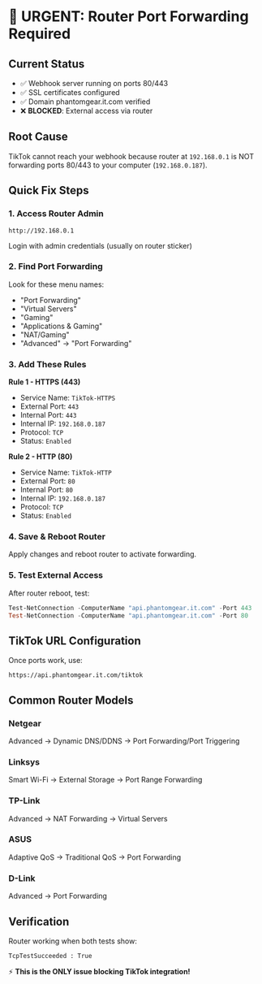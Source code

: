 # 🚨 URGENT: Router Port Forwarding Required

## Current Status
- ✅ Webhook server running on ports 80/443
- ✅ SSL certificates configured 
- ✅ Domain phantomgear.it.com verified
- ❌ **BLOCKED**: External access via router

## Root Cause
TikTok cannot reach your webhook because router at `192.168.0.1` is NOT forwarding ports 80/443 to your computer (`192.168.0.187`).

## Quick Fix Steps

### 1. Access Router Admin
```
http://192.168.0.1
```
Login with admin credentials (usually on router sticker)

### 2. Find Port Forwarding
Look for these menu names:
- "Port Forwarding" 
- "Virtual Servers"
- "Gaming" 
- "Applications & Gaming"
- "NAT/Gaming"
- "Advanced" → "Port Forwarding"

### 3. Add These Rules

**Rule 1 - HTTPS (443)**
- Service Name: `TikTok-HTTPS`
- External Port: `443`
- Internal Port: `443` 
- Internal IP: `192.168.0.187`
- Protocol: `TCP`
- Status: `Enabled`

**Rule 2 - HTTP (80)**
- Service Name: `TikTok-HTTP`
- External Port: `80`
- Internal Port: `80`
- Internal IP: `192.168.0.187` 
- Protocol: `TCP`
- Status: `Enabled`

### 4. Save & Reboot Router
Apply changes and reboot router to activate forwarding.

### 5. Test External Access
After router reboot, test:
```powershell
Test-NetConnection -ComputerName "api.phantomgear.it.com" -Port 443
Test-NetConnection -ComputerName "api.phantomgear.it.com" -Port 80
```

## TikTok URL Configuration
Once ports work, use:
```
https://api.phantomgear.it.com/tiktok
```

## Common Router Models

### Netgear
Advanced → Dynamic DNS/DDNS → Port Forwarding/Port Triggering

### Linksys  
Smart Wi-Fi → External Storage → Port Range Forwarding

### TP-Link
Advanced → NAT Forwarding → Virtual Servers

### ASUS
Adaptive QoS → Traditional QoS → Port Forwarding

### D-Link
Advanced → Port Forwarding

## Verification
Router working when both tests show:
```
TcpTestSucceeded : True
```

⚡ **This is the ONLY issue blocking TikTok integration!**
